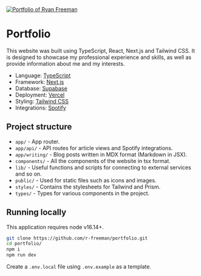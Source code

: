 [![Portfolio of Ryan Freeman](https://user-images.githubusercontent.com/30879081/216793827-c480404a-3d91-4f9b-ba4a-26eed9cadb37.jpeg)](https://ryanfreeman.dev/)

# Portfolio

This website was built using TypeScript, React, Next.js and Tailwind CSS. It is designed to showcase my professional experience
and skills, as well as provide information about me and my interests.

- Language: [TypeScript](https://www.typescriptlang.org/)
- Framework: [Next.js](https://nextjs.org/)
- Database: [Supabase](https://supabase.com/)
- Deployment: [Vercel](https://vercel.com/)
- Styling: [Tailwind CSS](https://tailwindcss.com/)
- Integrations: [Spotify](https://spotify.com/)

## Project structure

- `app/` - App router.
- `app/api/` - API routes for article views and Spotify integrations.
- `app/writing/` - Blog posts written in MDX format (Markdown in JSX).
- `components/` - All the components of the website in tsx format.
- `lib/` - Useful functions and scripts for connecting to external services and so on.
- `public/` - Used for static files such as icons and images.
- `styles/` - Contains the stylesheets for Tailwind and Prism.
- `types/` - Types for various components in the project.

## Running locally

This application requires node v16.14+.

```bash
git clone https://github.com/r-freeman/portfolio.git
cd portfolio/
npm i
npm run dev
```

Create a `.env.local` file using `.env.example` as a template.

